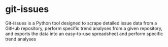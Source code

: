 # git-issues
Git-issues is a Python tool designed to scrape detailed issue data from a GitHub repository, perform specific trend analyses from a given repository, and exports the data into an easy-to-use spreadsheet and perform specific trend analyses 
